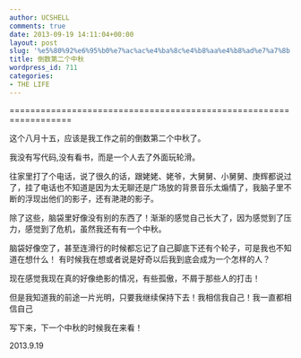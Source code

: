 ```yaml
---
author: UCSHELL
comments: true
date: 2013-09-19 14:11:04+00:00
layout: post
slug: '%e5%80%92%e6%95%b0%e7%ac%ac%e4%ba%8c%e4%b8%aa%e4%b8%ad%e7%a7%8b'
title: 倒数第二个中秋
wordpress_id: 711
categories:
- THE LIFE
---
```


==================================================================

这个八月十五，应该是我工作之前的倒数第二个中秋了。

我没有写代码,没有看书，而是一个人去了外面玩轮滑。

往家里打了个电话，说了很久的话，跟姥姥、姥爷，大舅舅、小舅舅、庚辉都说过了，挂了电话也不知道是因为太无聊还是广场放的背景音乐太煽情了，我脑子里不断的浮现出他们的影子，还有滟滟的影子。

除了这些，脑袋里好像没有别的东西了！渐渐的感觉自己长大了，因为感觉到了压力，感觉到了危机，虽然我还有有一个中秋。

脑袋好像空了，甚至连滑行的时候都忘记了自己脚底下还有个轮子，可是我也不知道在想什么！
有时候我在想或者说是好奇以后我到底会成为一个怎样的人？

现在感觉我现在真的好像绝影的情况，有些孤傲，不屑于那些人的打击！

但是我知道我的前途一片光明，只要我继续保持下去！我相信我自己！我一直都相信自己

写下来，下一个中秋的时候我在来看！

2013.9.19


